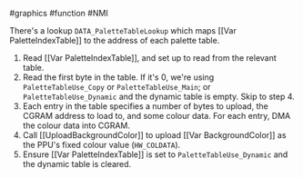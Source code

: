 #graphics #function #NMI

There's a lookup `DATA_PaletteTableLookup` which maps [[Var PaletteIndexTable]] to the address of each palette table.

1. Read [[Var PaletteIndexTable]], and set up to read from the relevant table.
2. Read the first byte in the table. If it's 0, we're using `PaletteTableUse_Copy` or `PaletteTableUse_Main`; or `PaletteTableUse_Dynamic` and the dynamic table is empty. Skip to step 4.
3. Each entry in the table specifies a number of bytes to upload, the CGRAM address to load to, and some colour data. For each entry, DMA the colour data into CGRAM.
4. Call [[UploadBackgroundColor]] to upload [[Var BackgroundColor]] as the PPU's fixed colour value (`HW_COLDATA`).
5. Ensure [[Var PaletteIndexTable]] is set to `PaletteTableUse_Dynamic` and the dynamic table is cleared.